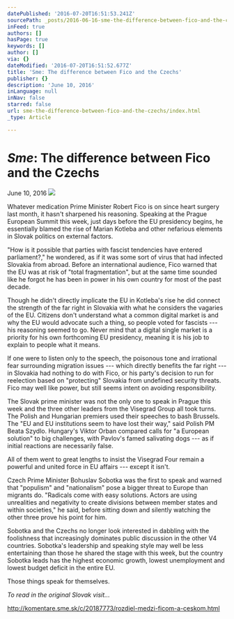 ```yaml
---
datePublished: '2016-07-20T16:51:53.241Z'
sourcePath: _posts/2016-06-16-sme-the-difference-between-fico-and-the-czechs.md
inFeed: true
authors: []
hasPage: true
keywords: []
author: []
via: {}
dateModified: '2016-07-20T16:51:52.677Z'
title: 'Sme: The difference between Fico and the Czechs'
publisher: {}
description: 'June 10, 2016'
inLanguage: null
inNav: false
starred: false
url: sme-the-difference-between-fico-and-the-czechs/index.html
_type: Article

---
```

# _**Sme**_**: The difference between Fico and the Czechs**

June 10, 2016
![](https://the-grid-user-content.s3-us-west-2.amazonaws.com/8f5a0d03-c7d3-47be-94b7-317a24574141.jpg)

Whatever medication Prime Minister Robert Fico is on since heart surgery last month, it hasn't sharpened his reasoning. Speaking at the Prague European Summit this week, just days before the EU presidency begins, he essentially blamed the rise of Marian Kotleba and other nefarious elements in Slovak politics on external factors.

"How is it possible that parties with fascist tendencies have entered parliament?," he wondered, as if it was some sort of virus that had infected Slovakia from abroad. Before an international audience, Fico warned that the EU was at risk of "total fragmentation", but at the same time sounded like he forgot he has been in power in his own country for most of the past decade.

Though he didn't directly implicate the EU in Kotleba's rise he did connect the strength of the far right in Slovakia with what he considers the vagaries of the EU. Citizens don't understand what a common digital market is and why the EU would advocate such a thing, so people voted for fascists --- his reasoning seemed to go. Never mind that a digital single market is a priority for his own forthcoming EU presidency, meaning it is his job to explain to people what it means.

If one were to listen only to the speech, the poisonous tone and irrational fear surrounding migration issues --- which directly benefits the far right --- in Slovakia had nothing to do with Fico, or his party's decision to run for reelection based on "protecting" Slovakia from undefined security threats. Fico may well like power, but still seems intent on avoiding responsibility.

The Slovak prime minister was not the only one to speak in Prague this week and the three other leaders from the Visegrad Group all took turns. The Polish and Hungarian premiers used their speeches to bash Brussels. The "EU and EU institutions seem to have lost their way," said Polish PM Beata Szydlo. Hungary's Viktor Orban compared calls for "a European solution" to big challenges, with Pavlov's famed salivating dogs --- as if initial reactions are necessarily false.

All of them went to great lengths to insist the Visegrad Four remain a powerful and united force in EU affairs --- except it isn't.

Czech Prime Minister Bohuslav Sobotka was the first to speak and warned that "populism" and "nationalism" pose a bigger threat to Europe than migrants do. "Radicals come with easy solutions. Actors are using unrealities and negativity to create divisions between member states and within societies," he said, before sitting down and silently watching the other three prove his point for him.

Sobotka and the Czechs no longer look interested in dabbling with the foolishness that increasingly dominates public discussion in the other V4 countries. Sobotka's leadership and speaking style may well be less entertaining than those he shared the stage with this week, but the country Sobotka leads has the highest economic growth, lowest unemployment and lowest budget deficit in the entire EU.

Those things speak for themselves.

_To read in the original Slovak visit..._

http://komentare.sme.sk/c/20187773/rozdiel-medzi-ficom-a-ceskom.html